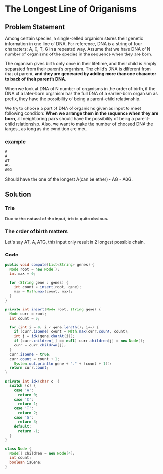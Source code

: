 # The Longest Line of Origanisms

## Problem Statement

Among certain species, a single-celled organism stores their genetic information in one line of DNA. For reference, DNA is a string of four characters: A, C, T, G in a repeated way. Assume that we have DNA of N number of organisms of the species in the sequence when they are born.

The organism gives birth only once in their lifetime, and their child is simply separated from their parent’s organism. The child’s DNA is different from that of parent, __and they are generated by adding more than one character to back of their parent’s DNA.__

When we look at DNA of N number of organisms in the order of birth, if the DNA of a later-born organism has the full DNA of a earlier-born organism as prefix, they have the possibility of being a parent-child relationship.

We try to choose a part of DNA of organisms given as input to meet following condition: __When we arrange them in the sequence when they are born__, all neighboring pairs should have the possibility of being a parent-child relationship. Also, we want to make the number of choosed DNA the largest, as long as the condition are met.

### example

```bash
A
A
AT
AG
AGG
```

Should have the one of the longest A(can be ether) - AG - AGG.

## Solution

### Trie

Due to the natural of the input, trie is quite obvious.

### The order of birth matters

Let's say AT, A, ATG, this input only result in 2 longest possible chain.

### Code

```java
public void compute(List<String> genes) {
  Node root = new Node();
  int max = 0;

  for (String gene : genes) {
    int count = insert(root, gene);
    max = Math.max(count, max);
  }
}

private int insert(Node root, String gene) {
  Node curr = root;
  int count = 0;

  for (int i = 0; i < gene.length(); i++) {
    if (curr.isGene) count = Math.max(curr.count, count);
    int j = idx(gene.charAt(i));
    if (curr.children[j] == null) curr.children[j] = new Node();
    curr = curr.children[j];
  }
  curr.isGene = true;
  curr.count = count + 1;
    System.out.println(gene + "," + (count + 1));
  return curr.count;
}

private int idx(char c) {
  switch (c) {
    case 'A':
      return 0;
    case 'C':
      return 1;
    case 'T':
      return 2;
    case 'G':
      return 3;
    default:
      return -1;
  }
}

class Node {
  Node[] children = new Node[4];
  int count;
  boolean isGene;
}
```
